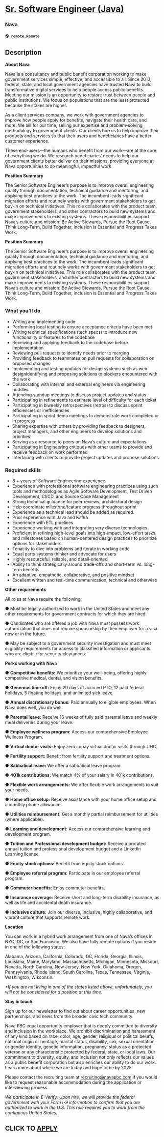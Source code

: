 # [Sr. Software Engineer (Java)](https://www.remotewlb.com/apply/sr-software-engineer-java-106817)  
### Nava  
#### `🌎 remote,Remote`  

## Description

 **About Nava**

Nava is a consultancy and public benefit corporation working to make government services simple, effective, and accessible to all. Since 2013, federal, state, and local government agencies have trusted Nava to build transformative digital services to help people access public benefits. Meeting our mission is an opportunity to restore trust between people and public institutions. We focus on populations that are the least protected because the stakes are higher.

  

As a client services company, we work with government agencies to improve how people apply for benefits, navigate their health care, and more. We bill for our time, selling our expertise and problem-solving methodology to government clients. Our clients hire us to help improve their products and services so that their users and beneficiaries have a better customer experience.

  

These end-users—the humans who benefit from our work—are at the core of everything we do. We research beneficiaries’ needs to help our government clients better deliver on their missions, providing everyone at Nava opportunities to do meaningful, impactful work.

  

**Position Summary**

The Senior Software Engineer’s purpose is to improve overall engineering quality through documentation, technical guidance and mentoring, and applying best practices to the work. The incumbent leads significant migration efforts and routinely works with government stakeholders to get buy-in on technical initiatives. This role collaborates with the product team, government stakeholders, and other contractors to build new systems and make improvements to existing systems. These responsibilities support Nava’s culture and mission: Be Active Stewards, Pursue the Root Cause, Think Long-Term, Build Together, Inclusion is Essential and Progress Takes Work.

  

 **Position Summary**

The Senior Software Engineer’s purpose is to improve overall engineering quality through documentation, technical guidance and mentoring, and applying best practices to the work. The incumbent leads significant migration efforts and routinely works with government stakeholders to get buy-in on technical initiatives. This role collaborates with the product team, government stakeholders, and other contractors to build new systems and make improvements to existing systems. These responsibilities support Nava’s culture and mission: Be Active Stewards, Pursue the Root Cause, Think Long-Term, Build Together, Inclusion is Essential and Progress Takes Work.

  

### What you'll do

* Writing and implementing code
* Performing local testing to ensure acceptance criteria have been met
* Writing technical specifications (tech specs) to introduce new functionality or features to the codebase
* Receiving and applying feedback to the codebase before implementation
* Reviewing pull requests to identify needs prior to merging
* Providing feedback to teammates on pull requests for collaboration on proposed changes
* Implementing and testing updates for design systems such as web designIdentifying and proposing solutions to blockers encountered with the work
* Collaborating with internal and external engineers via engineering huddles 
* Attending standup meetings to discuss project updates and status
* Participating in refinements to estimate level of difficulty for each ticket
* Participating in biweekly retrospectives (retros) to discuss sprint efficiencies or inefficiencies 
* Participating in sprint demo meetings to demonstrate work completed or in progress
* Sharing expertise with others by providing feedback to designers, project managers, and other engineers to develop solutions and priorities
* Serving as a resource to peers on Nava’s culture and expectations
* Participating in Engineering critiques with other teams to provide and receive feedback on work performed
* Interfacing with clients to provide project updates and propose solutions

  

### Required skills

* 8 + years of Software Engineering experience
* Experience with professional software engineering practices using such tools and methodologies as Agile Software Development, Test Driven Development, CI/CD, and Source Code Management
* Strong technical guidance for peer reviews, architectural design
* Help coordinate milestone/feature progress throughout sprint
* Experience as a technical lead should be added as required.
* Prior experience with Java and Kafka 
* Experience with ETL pipelines
* Experience working with and integrating very diverse technologies
* Proficient in refining high-level goals into high-impact, low-effort tasks and milestones based on human-centered design practices to prioritize options for stakeholders
* Tenacity to dive into problems and iterate in working code
* Equal parts systems thinker and advocate for users
* Highly resourceful, reliable, and detail-oriented
* Ability to think strategically around trade-offs and short-term vs. long-term benefits
* An adaptive, empathetic, collaborative, and positive mindset
* Excellent written and real-time communication, technical and otherwise

  

 **Other requirements**

All roles at Nava require the following:

● Must be legally authorized to work in the United States and meet any other requirements for government contracts for which they are hired.

● Candidates who are offered a job with Nava must possess work authorization that does not require sponsorship by their employer for a visa now or in the future.

● May be subject to a government security investigation and must meet eligibility requirements for access to classified information or applicants who are eligible for security clearances.

  

 **Perks working with Nava**

● **Competitive benefits:** We prioritize your well-being, offering highly competitive medical, dental, and vision benefits.

● **Generous time off:** Enjoy 20 days of accrued PTO, 12 paid federal holidays, 5 floating holidays, and unlimited sick leave.

● **Annual discretionary bonus:** Paid annually to eligible employees. When Nava does well, you do well.

● **Parental leave:** Receive 16 weeks of fully paid parental leave and weekly meal deliveries during your leave.

● **Employee wellness program:** Access our comprehensive Employee Wellness Program.

● **Virtual doctor visits:** Enjoy zero copay virtual doctor visits through UHC.

● **Fertility support:** Benefit from fertility support and treatment options.

● **Sabbatical leave:** We offer a sabbatical leave program.

● **401k contributions:** We match 4% of your salary in 401k contributions.

● **Flexible work arrangements:** We offer flexible work arrangements to suit your needs.

● **Home office setup:** Receive assistance with your home office setup and a monthly phone allowance.

● **Utilities reimbursement:** Get a monthly partial reimbursement for utilities (where applicable).

● **Learning and development:** Access our comprehensive learning and development program.

● **Tuition and Professional development budget:** Receive a prorated annual tuition and professional development budget and a LinkedIn Learning license.

● **Equity stock options:** Benefit from equity stock options.

● **Employee referral program:** Participate in our employee referral program.

● **Commuter benefits:** Enjoy commuter benefits.

● **Insurance coverage:** Receive short and long-term disability insurance, as well as life and accidental death insurance.

● **Inclusive culture:** Join our diverse, inclusive, highly collaborative, and vibrant culture that supports remote work.

  

 **Location**

You can work in a hybrid work arrangement from one of Nava’s offices in NYC, DC, or San Francisco. We also have fully remote options if you reside in one of the following states:

  

Alabama, Arizona, California, Colorado, DC, Florida, Georgia, Illinois, Louisiana, Maine, Maryland, Massachusetts, Michigan, Minnesota, Missouri, Nevada, North Carolina, New Jersey, New York, Oklahoma, Oregon, Pennsylvania, Rhode Island, South Carolina, Texas, Tennessee, Virginia, Washington, Wisconsin.

  

_*If you are not living in one of the states listed above, unfortunately, you will not be considered for a position at this time._

  

 **Stay in touch**

Sign up for our newsletter to find out about career opportunities, new partnerships, and news from the broader civic tech community.

  

Nava PBC equal opportunity employer that is deeply committed to diversity and inclusion in the workplace. We prohibit discrimination and harassment of any kind based on race, color, age, gender, religious or political beliefs, national origin or heritage, marital status, disability, sex, sexual orientation or gender identity, genetic information, pregnancy, status as a protected veteran or any characteristic protected by federal, state, or local laws. Our commitment to diversity, equity, and inclusion not only reflects our values as a public benefit corporation but also enriches our ability to do our work. Learn more about where we are today and hope to be by 2025.

  

Please contact the recruiting team at recruiting@navapbc.com if you would like to request reasonable accommodation during the application or interviewing process.

  

_We participate in E-Verify. Upon hire, we will provide the federal government with your Form I-9 information to confirm that you are authorized to work in the U.S. This role requires you to work from the contiguous United States._

  
## CLICK TO [APPLY](https://www.remotewlb.com/apply/sr-software-engineer-java-106817)

